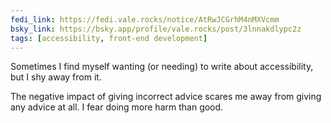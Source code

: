 ```yaml
---
fedi_link: https://fedi.vale.rocks/notice/AtRwJCGrhM4nMXVcmm
bsky_link: https://bsky.app/profile/vale.rocks/post/3lnnakdlypc2z
tags: [accessibility, front-end development]
---
```


Sometimes I find myself wanting (or needing) to write about accessibility, but I shy away from it.

The negative impact of giving incorrect advice scares me away from giving any advice at all. I fear doing more harm than good.
